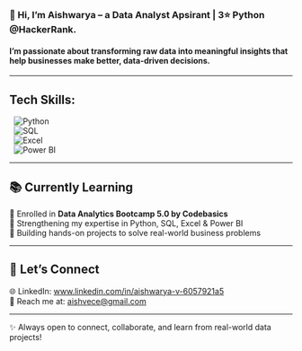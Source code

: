 





### 👋 Hi, I’m **Aishwarya** – a Data Analyst Apsirant | **3⭐ Python  @HackerRank**.  


#### I’m passionate about transforming raw data into meaningful insights that help businesses make better, data-driven decisions.  

---

## Tech Skills:

&nbsp; ![Python](https://img.shields.io/badge/Python-3776AB?style=for-the-badge&logo=python&logoColor=white)  
&nbsp; ![SQL](https://img.shields.io/badge/SQL-336791?style=for-the-badge&logo=postgresql&logoColor=white)  
&nbsp; ![Excel](https://img.shields.io/badge/Excel-217346?style=for-the-badge&logo=microsoft-excel&logoColor=white)  
&nbsp; ![Power BI](https://img.shields.io/badge/Power%20BI-F2C811?style=for-the-badge&logo=powerbi&logoColor=black)  

---

## 📚 Currently Learning  

📌 Enrolled in **Data Analytics Bootcamp 5.0 by Codebasics**  
🔹 Strengthening my expertise in Python, SQL, Excel & Power BI  
🔹 Building hands-on projects to solve real-world business problems  

---

## 🤝 Let’s Connect  

🌐 LinkedIn: www.linkedin.com/in/aishwarya-v-6057921a5    
📧 Reach me at: aishvece@gmail.com  

---
✨ Always open to connect, collaborate, and learn from real-world data projects!

